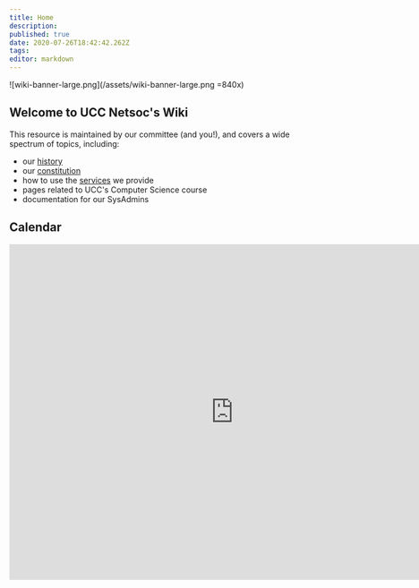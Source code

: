 ```yaml
---
title: Home
description: 
published: true
date: 2020-07-26T18:42:42.262Z
tags: 
editor: markdown
---
```



![wiki-banner-large.png](/assets/wiki-banner-large.png =840x)

## Welcome to UCC Netsoc's Wiki
This resource is maintained by our committee (and you!), and covers a wide spectrum of topics, including:
* our [history](/about/history)
* our [constitution](/about/constitution)
* how to use the [services](/services/tutorial) we provide
* pages related to UCC's Computer Science course
* documentation for our SysAdmins


## Calendar
<iframe src="https://calendar.google.com/calendar/embed?src=oithca%40gmail.com&ctz=Europe%2FDublin" style="border: 0" width="800" height="600" frameborder="0" scrolling="no"></iframe>